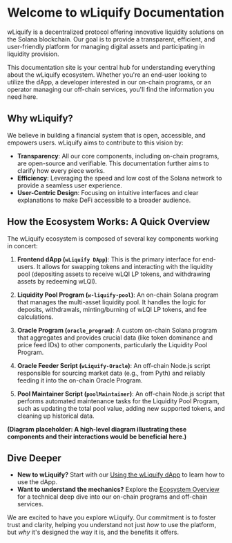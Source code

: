 # Welcome to wLiquify Documentation

wLiquify is a decentralized protocol offering innovative liquidity solutions on the Solana blockchain. Our goal is to provide a transparent, efficient, and user-friendly platform for managing digital assets and participating in liquidity provision.

This documentation site is your central hub for understanding everything about the wLiquify ecosystem. Whether you're an end-user looking to utilize the dApp, a developer interested in our on-chain programs, or an operator managing our off-chain services, you'll find the information you need here.

## Why wLiquify?

We believe in building a financial system that is open, accessible, and empowers users. wLiquify aims to contribute to this vision by:

*   **Transparency**: All our core components, including on-chain programs, are open-source and verifiable. This documentation further aims to clarify how every piece works.
*   **Efficiency**: Leveraging the speed and low cost of the Solana network to provide a seamless user experience.
*   **User-Centric Design**: Focusing on intuitive interfaces and clear explanations to make DeFi accessible to a broader audience.

## How the Ecosystem Works: A Quick Overview

The wLiquify ecosystem is composed of several key components working in concert:

1.  **Frontend dApp (`wLiquify DApp`)**: This is the primary interface for end-users. It allows for swapping tokens and interacting with the liquidity pool (depositing assets to receive wLQI LP tokens, and withdrawing assets by redeeming wLQI).

2.  **Liquidity Pool Program (`w-liquify-pool`)**: An on-chain Solana program that manages the multi-asset liquidity pool. It handles the logic for deposits, withdrawals, minting/burning of wLQI LP tokens, and fee calculations.

3.  **Oracle Program (`oracle_program`)**: A custom on-chain Solana program that aggregates and provides crucial data (like token dominance and price feed IDs) to other components, particularly the Liquidity Pool Program.

4.  **Oracle Feeder Script (`wLiquify-Oracle`)**: An off-chain Node.js script responsible for sourcing market data (e.g., from Pyth) and reliably feeding it into the on-chain Oracle Program.

5.  **Pool Maintainer Script (`poolMaintainer`)**: An off-chain Node.js script that performs automated maintenance tasks for the Liquidity Pool Program, such as updating the total pool value, adding new supported tokens, and cleaning up historical data.

**(Diagram placeholder: A high-level diagram illustrating these components and their interactions would be beneficial here.)**

## Dive Deeper

*   **New to wLiquify?** Start with our [Using the wLiquify dApp](getting-started/dapp-guide.md) to learn how to use the dApp.
*   **Want to understand the mechanics?** Explore the [Ecosystem Overview](protocol/ecosystem-overview.md) for a technical deep dive into our on-chain programs and off-chain services.

We are excited to have you explore wLiquify. Our commitment is to foster trust and clarity, helping you understand not just *how* to use the platform, but *why* it's designed the way it is, and the benefits it offers. 